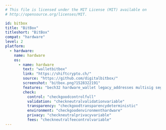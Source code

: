 ```yaml
---
# This file is licensed under the MIT License (MIT) available on
# http://opensource.org/licenses/MIT.

id: bitbox
title: "BitBox"
titleshort: "BitBox"
compat: "hardware"
level: 2
platform:
  - hardware:
    name: hardware
    os:
      - name: hardware
        text: "walletbitbox"
        link: "https://shiftcrypto.ch/"
        source: "https://github.com/digitalbitbox/"
        screenshot: "bitbox.png?1528322191"
        features: "bech32 hardware_wallet legacy_addresses multisig segwit"
        check:
          control: "checkgoodcontrolfull"
          validation: "checkneutralvalidationvariable"
          transparency: "checkgoodtransparencydeterministic"
          environment: "checkgoodenvironmenthardware"
          privacy: "checkneutralprivacyvariable"
          fees: "checkneutralfeecontrolvariable"
---
```


